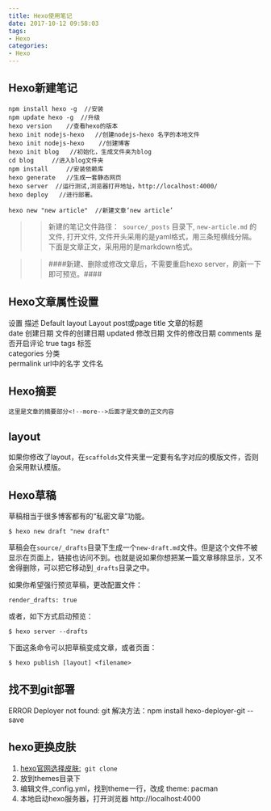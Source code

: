 ```yaml
---
title: Hexo使用笔记
date: 2017-10-12 09:58:03
tags:
- Hexo
categories:
- Hexo
---
```


## Hexo新建笔记 ##

```
npm install hexo -g  //安装  
npm update hexo -g 	//升级 
hexo version  	//查看hexo的版本
hexo init nodejs-hexo   //创建nodejs-hexo 名字的本地文件
hexo init nodejs-hexo    //创建博客
hexo init blog   //初始化，生成文件夹为blog
cd blog  	//进入blog文件夹
npm install     //安装依赖库
hexo generate   //生成一套静态网页
hexo server  //运行测试,浏览器打开地址，http://localhost:4000/
hexo deploy   //进行部署。

hexo new "new article"  //新建文章‘new article’
```

>> 新建的笔记文件路径：` source/_posts` 目录下, `new-article.md` 的文件, 打开文件, 文件开头采用的是yaml格式，用三条短横线分隔。下面是文章正文，采用用的是markdown格式。

>> ####新建、删除或修改文章后，不需要重启hexo server，刷新一下即可预览。####

## Hexo文章属性设置 ##

设置			描述			Default
layout		Layout		post或page
title		文章的标题	 
date		创建日期		文件的创建日期
updated		修改日期		文件的修改日期
comments	是否开启评论	true
tags		标签	 
categories	分类	 
permalink	url中的名字	文件名

## Hexo摘要 ##
```
这里是文章的摘要部分<!--more-->后面才是文章的正文内容
```

## layout ##
如果你修改了layout，在`scaffolds`文件夹里一定要有名字对应的模版文件，否则会采用默认模版。

## Hexo草稿 ##
草稿相当于很多博客都有的“私密文章”功能。
```
$ hexo new draft "new draft"
```
草稿会在`source/_drafts`目录下生成一个`new-draft.md`文件。但是这个文件不被显示在页面上，链接也访问不到。也就是说如果你想把某一篇文章移除显示，又不舍得删除，可以把它移动到`_drafts`目录之中。

如果你希望强行预览草稿，更改配置文件：
```
render_drafts: true
```
或者，如下方式启动预览：
```
$ hexo server --drafts
```
下面这条命令可以把草稿变成文章，或者页面：
```
$ hexo publish [layout] <filename>
```

## 找不到git部署 ##
ERROR Deployer not found: git
解决方法：npm install hexo-deployer-git --save 

## hexo更换皮肤 ##
1. [hexo官网选择皮肤:](https://hexo.io/themes/)  `git clone` 
2. 放到themes目录下
3. 编辑文件_config.yml，找到theme一行，改成 theme: pacman
4. 本地启动hexo服务器，打开浏览器 http://localhost:4000


